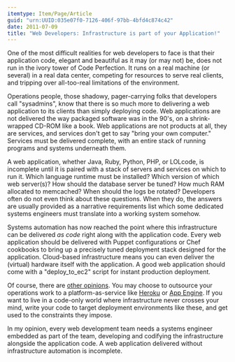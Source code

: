 ```yaml
---
itemtype: Item/Page/Article
guid: "urn:UUID:035e07f0-7126-406f-97bb-4bfd4c874c42"
date: 2011-07-09
title: "Web Developers: Infrastructure is part of your Application!"
---
```


One of the most difficult realities for web developers to face is that
their application code, elegant and beautiful as it may (or may not) be,
does not run in the ivory tower of Code Perfection. It runs on a real
machine (or several) in a real data center, competing for resources to
serve real clients, and tripping over all-too-real limitations of the
environment.

Operations people, those shadowy, pager-carrying folks that developers
call "sysadmins", know that there is so much more to delivering a web
application to its clients than simply deploying code. Web applications
are not delivered the way packaged software was in the 90's, on a
shrink-wrapped CD-ROM like a book. Web applications are not products at
all, they are services, and services don't get to say "bring your own
computer." Services must be delivered complete, with an entire stack of
running programs and systems underneath them.

A web application, whether Java, Ruby, Python, PHP, or LOLcode, is
incomplete until it is paired with a stack of servers and services on
which to run it. Which language runtime must be installed? Which version
of which web server(s)? How should the database server be tuned? How
much RAM allocated to memcached? When should the logs be rotated?
Developers often do not even think about these questions. When they do,
the answers are usually provided as a narrative requirements list which
some dedicated systems engineers must translate into a working system
somehow.

Systems automation has now reached the point where this infrastructure
can be delivered *as code* right along with the application code. Every
web application should be delivered with Puppet configurations or Chef
cookbooks to bring up a precisely tuned deployment stack designed for
the application. Cloud-based infrastructure means you can even deliver
the (virtual) hardware itself with the application. A good web
application should come with a "deploy_to_ec2" script for instant
production deployment.

Of course, there are [other opinions][]. You may choose to outsource
your operations work to a platform-as-service like [Heroku][] or [App
Engine][]. If you want to live in a code-only world where infrastructure
never crosses your mind, write your code to target deployment
environments like these, and get used to the constraints they impose.

In my opinion, every web development team needs a systems engineer
embedded as part of the team, developing and codifying the
infrastructure alongside the application code. A web application
delivered without infrastructure automation is incomplete.

[other opinions]: https://blog.heroku.com/the_new_heroku_4_erosion_resistance_explicit_contracts
[heroku]: https://www.heroku.com/
[app engine]: https://cloud.google.com/appengine/
